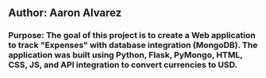 ## Author: Aaron Alvarez

### Purpose: The goal of this project is to create a Web application to track "Expenses" with database integration (MongoDB). The application was built using Python, Flask, PyMongo, HTML, CSS, JS, and API integration to convert currencies to USD.

